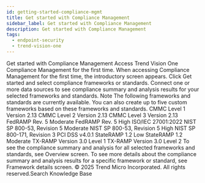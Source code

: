```yaml
---
id: getting-started-compliance-mgmt
title: Get started with Compliance Management
sidebar_label: Get started with Compliance Management
description: Get started with Compliance Management
tags:
  - endpoint-security
  - trend-vision-one
---
```


 Get started with Compliance Management Access Trend Vision One Compliance Management for the first time. When accessing Compliance Management for the first time, the introductory screen appears. Click Get started and select compliance frameworks or standards. Connect one or more data sources to see compliance summary and analysis results for your selected frameworks and standards. Note The following frameworks and standards are currently available. You can also create up to five custom frameworks based on these frameworks and standards. CMMC Level 1 Version 2.13 CMMC Level 2 Version 2.13 CMMC Level 3 Version 2.13 FedRAMP Rev. 5 Moderate FedRAMP Rev. 5 High ISO/IEC 27001:2022 NIST SP 800-53, Revision 5 Moderate NIST SP 800-53, Revision 5 High NIST SP 800-171, Revision 3 PCI DSS v4.0.1 StateRAMP 1.2 Low StateRAMP 1.2 Moderate TX-RAMP Version 3.0 Level 1 TX-RAMP Version 3.0 Level 2 To see the compliance summary and analysis for all selected frameworks and standards, see Overview screen. To see more details about the compliance summary and analysis results for a specific framework or standard, see Framework details screen. © 2025 Trend Micro Incorporated. All rights reserved.Search Knowledge Base